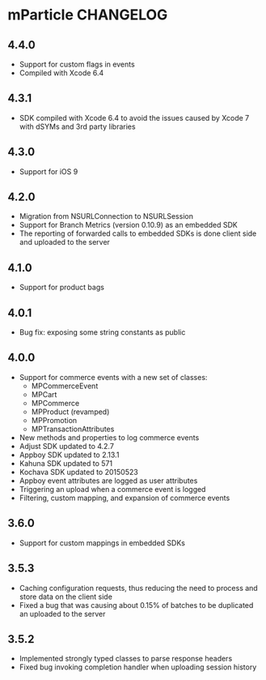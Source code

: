 # mParticle CHANGELOG

## 4.4.0

* Support for custom flags in events
* Compiled with Xcode 6.4

## 4.3.1

* SDK compiled with Xcode 6.4 to avoid the issues caused by Xcode 7 with dSYMs and 3rd party libraries

## 4.3.0

* Support for iOS 9

## 4.2.0

* Migration from NSURLConnection to NSURLSession
* Support for Branch Metrics (version 0.10.9) as an embedded SDK
* The reporting of forwarded calls to embedded SDKs is done client side and uploaded to the server

## 4.1.0

* Support for product bags

## 4.0.1

* Bug fix: exposing some string constants as public

## 4.0.0

* Support for commerce events with a new set of classes:
    * MPCommerceEvent
    * MPCart
    * MPCommerce
    * MPProduct (revamped)
    * MPPromotion
    * MPTransactionAttributes
* New methods and properties to log commerce events
* Adjust SDK updated to 4.2.7
* Appboy SDK updated to 2.13.1
* Kahuna SDK updated to 571
* Kochava SDK updated to 20150523
* Appboy event attributes are logged as user attributes
* Triggering an upload when a commerce event is logged
* Filtering, custom mapping, and expansion of commerce events

## 3.6.0

* Support for custom mappings in embedded SDKs

## 3.5.3

* Caching configuration requests, thus reducing the need to process and store data on the client side
* Fixed a bug that was causing about 0.15% of batches to be duplicated an uploaded to the server

## 3.5.2

* Implemented strongly typed classes to parse response headers
* Fixed bug invoking completion handler when uploading session history
